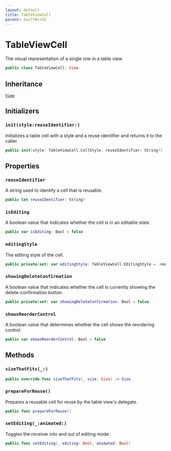 ```yaml
---
layout: default
title: TableViewCell
parent: SwiftWin32
---
```

# TableViewCell

The visual representation of a single row in a table view.

``` swift
public class TableViewCell: View 
```

## Inheritance

[`View`](https://compnerd.github.io/swift-win32/SwiftWin32/View)

## Initializers

### `init(style:reuseIdentifier:)`

Initializes a table cell with a style and a reuse identifier and returns it
to the caller.

``` swift
public init(style: TableViewCell.CellStyle, reuseIdentifier: String?) 
```

## Properties

### `reuseIdentifier`

A string used to identify a cell that is reusable.

``` swift
public let reuseIdentifier: String?
```

### `isEditing`

A boolean value that indicates whether the cell is in an editable state.

``` swift
public var isEditing: Bool = false
```

### `editingStyle`

The editing style of the cell.

``` swift
public private(set) var editingStyle: TableViewCell.EditingStyle = .none
```

### `showingDeleteConfirmation`

A boolean value that indicates whether the cell is currently showing the
delete-confirmation button.

``` swift
public private(set) var showingDeleteConfirmation: Bool = false
```

### `showsReorderControl`

A boolean value that determines whether the cell shows the reordering
control.

``` swift
public var showsReorderControl: Bool = false 
```

## Methods

### `sizeThatFits(_:)`

``` swift
public override func sizeThatFits(_ size: Size) -> Size 
```

### `prepareForReuse()`

Prepares a reusable cell for reuse by the table view's delegate.

``` swift
public func prepareForReuse() 
```

### `setEditing(_:animated:)`

Toggles the receiver into and out of editing mode.

``` swift
public func setEditing(_ editing: Bool, animated: Bool) 
```
